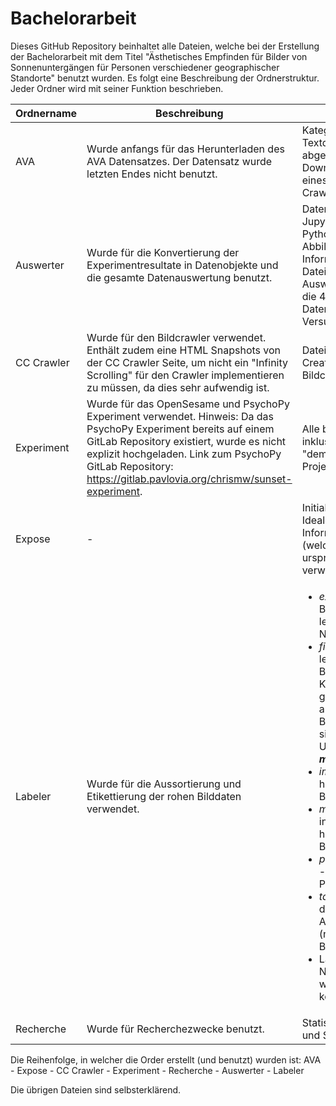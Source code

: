 # Bachelorarbeit

Dieses GitHub Repository beinhaltet alle Dateien, welche bei der Erstellung der Bachelorarbeit mit dem Titel "Ästhetisches Empfinden für Bilder von Sonnenuntergängen für Personen verschiedener geographischer Standorte" benutzt wurden. Es folgt eine Beschreibung der Ordnerstruktur. Jeder Ordner wird mit seiner Funktion beschrieben.

|Ordnername| Beschreibung| Inhalt|
|--|--|--|
| AVA | Wurde anfangs für das Herunterladen des AVA Datensatzes. Der Datensatz wurde letzten Endes nicht benutzt. | Kategorie-Detail Textdateien, abgeänderte Download-Skripte eines veralteten Crawlers |
|Auswerter|Wurde für die Konvertierung der Experimentresultate in Datenobjekte und die gesamte Datenauswertung benutzt.| Datenauswerter Jupyter Notebook, Python Helferskript, Abbildungen, Informations-CSV-Datei der Bilder, R Auswerter Skript für die 4. Hypothese, Daten der Versuchspersonen|
|CC Crawler|Wurde für den Bildcrawler verwendet. Enthält zudem eine HTML Snapshots von der CC Crawler Seite, um nicht ein "Infinity Scrolling" für den Crawler implementieren zu müssen, da dies sehr aufwendig ist.|Dateien des CreativeCommons.org Bildcrawlers|
|Experiment|Wurde für das OpenSesame und PsychoPy Experiment verwendet. Hinweis: Da das PsychoPy Experiment bereits auf einem GitLab Repository existiert, wurde es nicht explizit hochgeladen. Link zum PsychoPy GitLab Repository: https://gitlab.pavlovia.org/chrismw/sunset-experiment.|Alle benötigten Datein, inklusive des PsycoPy "demographics" Projektes |
|Expose|-|Initiales Exposé und Idealo Informationsdatei (welche für die ursprüngliche Idee verwendet wurde)|
|Labeler|Wurde für die Aussortierung und Etikettierung der rohen Bilddaten verwendet.|<ul><li>*extra_images* - Bilder aus der letzten Nachbeschaffung</li><li>*final_images* - die letztendliche Bildauswahl nach Kategorie geordnet (die 10 ausgewählten Bilder befinden sich im Unterordner ***merge***)</li><li>*images* - alle heruntergeladenen Bilder</li><li>*my_images* - alle initial selbst-hinzugefügten Bilder</li><li>*phototagger_v1_en* - Das Phototagger Programm</li><li>*taggedImages* - die erste Aussortierung (nach Benutzungsgrad)</li><li>Labeler Jupyter Notebook (hiermit wurde alles konsolidiert)</li></ul> |
|Recherche|Wurde für Recherchezwecke benutzt.|Statistiken, Papers und Screenshots.|

Die Reihenfolge, in welcher die Order erstellt (und benutzt) wurden ist:
AVA - Expose - CC Crawler - Experiment - Recherche - Auswerter - Labeler

Die übrigen Dateien sind selbsterklärend.
